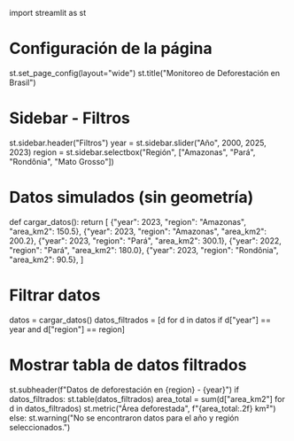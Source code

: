 import streamlit  as st

# Configuración de la página
st.set_page_config(layout="wide")
st.title("Monitoreo de Deforestación en Brasil")

# Sidebar - Filtros
st.sidebar.header("Filtros")
year = st.sidebar.slider("Año", 2000, 2025, 2023)
region = st.sidebar.selectbox("Región", ["Amazonas", "Pará", "Rondônia", "Mato Grosso"])

# Datos simulados (sin geometría)
def cargar_datos():
    return [
        {"year": 2023, "region": "Amazonas", "area_km2": 150.5},
        {"year": 2023, "region": "Amazonas", "area_km2": 200.2},
        {"year": 2023, "region": "Pará", "area_km2": 300.1},
        {"year": 2022, "region": "Pará", "area_km2": 180.0},
        {"year": 2023, "region": "Rondônia", "area_km2": 90.5},
    ]

# Filtrar datos
datos = cargar_datos()
datos_filtrados = [d for d in datos if d["year"] == year and d["region"] == region]

# Mostrar tabla de datos filtrados
st.subheader(f"Datos de deforestación en {region} - {year}")
if datos_filtrados:
    st.table(datos_filtrados)
    area_total = sum(d["area_km2"] for d in datos_filtrados)
    st.metric("Área deforestada", f"{area_total:.2f} km²")
else:
    st.warning("No se encontraron datos para el año y región seleccionados.")
